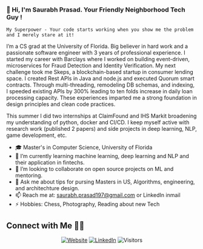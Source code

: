 ### 👋 Hi, I'm Saurabh Prasad. Your Friendly Neighborhood Tech Guy !
<!---
![](https://github.com/saurabh1907/assets/cover.jpg)
-->
`My Superpower - Your code starts working when you show me the problem and I merely stare at it!`

I’m a CS grad at the University of Florida. Big believer in hard work and a passionate software engineer with 3 years of professional experience. I started my career with Barclays where I worked on building event-driven, microservices for Fraud Detection and Identity Verification. My next challenge took me Skeps, a blockchain-based startup in consumer lending space. I created Rest APIs in Java and node.js and executed Quorum smart contracts. Through multi-threading, remodeling DB schemas, and indexing, I speeded existing APIs by 300% leading to ten folds increase in daily loan processing capacity. These experiences imparted me a strong foundation in design principles and clean code practices. 

This summer I did two internships at ClaimFound and IHS Markit broadening my understanding of python, docker and CI/CD. I keep myself active with research work (published 2 papers) and side projects in deep learning, NLP, game development, etc.
 
- 🎓 Master's in Computer Science, University of Florida
- 🔭 I’m currently learning machine learning, deep learning and NLP and their application in fintechs. 
- 👯 I’m looking to collaborate on open source projects on ML and mentoring.
- 💬 Ask me about tips for pursing Masters in US, Algorithms, engineering, and architechture design. 
- 📫 Reach me at: [saurabh.prasad197@gmail.com](mailto:saurabh.prasad197@gmail.com) or LinkedIn inmail
- ⚡ Hobbies: Chess, Photography, Reading about new Tech

## Connect with Me 🤝🏻

<p align="center">
<a href="https://saurabhprasad.web.app"><img alt="Website" src="https://img.shields.io/static/v1?label=Website&message=saurabhprasad.web.app&color=Blue?style=flat&logo=google-chrome"></a>
<a href="https://linkedin.com/in/saurabhkprasad"><img alt="LinkedIn" src="https://img.shields.io/static/v1?label=LinkedIn&message=linkedin.com/in/saurabhkprasad&color=Blue?style=flat&logo=linkedin"></a>
<img alt="Visitors" src="https://visitor-badge.laobi.icu/badge?page_id=saurabh1907">
</p>

